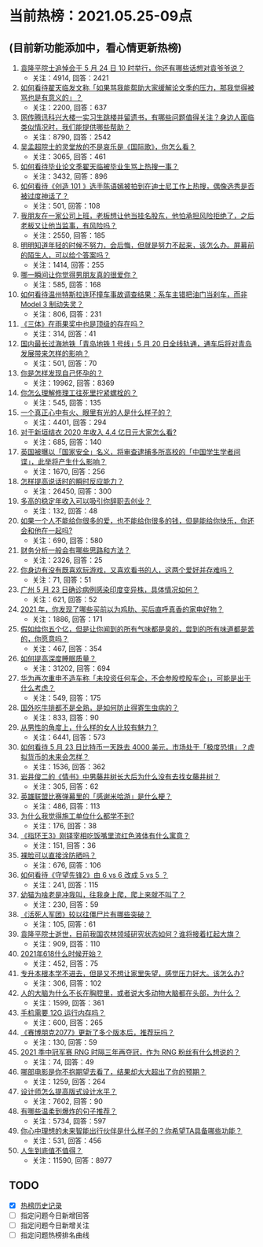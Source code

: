# 当前热榜：2021.05.25-09点
## (目前新功能添加中，看心情更新热榜)
1. [袁隆平院士追悼会于 5 月 24 日 10 时举行，你还有哪些话想对袁爷爷说？](https://www.zhihu.com/question/461057842)
    * 关注：4914, 回答：2421
2. [如何看待翟天临发文称「如果骂我能帮助大家缓解论文季的压力，那我觉得被骂也是有意义的」？](https://www.zhihu.com/question/461072666)
    * 关注：2200, 回答：637
3. [网传腾讯科兴大楼一实习生跳楼并留遗书，有哪些问题值得关注？身边人面临类似情况时，我们能提供哪些帮助？](https://www.zhihu.com/question/460897836)
    * 关注：8790, 回答：2542
4. [吴孟超院士的灵堂放的不是哀乐是《国际歌》，你怎么看？](https://www.zhihu.com/question/461144113)
    * 关注：3065, 回答：461
5. [如何看待毕业论文季翟天临被毕业生骂上热搜一事？](https://www.zhihu.com/question/326331691)
    * 关注：3432, 回答：896
6. [如何看待《创造 101 》选手陈语嫣被拍到在迪士尼工作上热搜，偶像选秀是否被过度神话了？](https://www.zhihu.com/question/461102674)
    * 关注：501, 回答：108
7. [我朋友在一家公司上班，老板想让他当挂名股东，他怕承担风险拒绝了，之后老板又让他当监事，有风险吗？](https://www.zhihu.com/question/362109964)
    * 关注：2550, 回答：185
8. [明明知道年轻的时候不努力，会后悔，但就是努力不起来，该怎么办。屏幕前的陌生人，可以给个答案吗？](https://www.zhihu.com/question/460760077)
    * 关注：1414, 回答：255
9. [哪一瞬间让你觉得男朋友真的很爱你？](https://www.zhihu.com/question/356450688)
    * 关注：585, 回答：168
10. [如何看待温州特斯拉连环撞车事故调查结果：系车主错把油门当刹车，而非 Model 3 制动失灵？](https://www.zhihu.com/question/460994177)
    * 关注：806, 回答：231
11. [《三体》在雨果奖中也是顶级的存在吗？](https://www.zhihu.com/question/375868993)
    * 关注：314, 回答：41
12. [国内最长过海地铁「青岛地铁 1 号线」5 月 20 日全线轨通，通车后将对青岛发展带来怎样的影响？](https://www.zhihu.com/question/460610229)
    * 关注：501, 回答：70
13. [你是怎样发现自己怀孕的？](https://www.zhihu.com/question/46896932)
    * 关注：19962, 回答：8369
14. [你怎么理解修理工往死里拧紧螺栓的？](https://www.zhihu.com/question/330337597)
    * 关注：545, 回答：135
15. [一个真正心中有火、眼里有光的人是什么样子的？](https://www.zhihu.com/question/424454066)
    * 关注：4401, 回答：294
16. [对于新垣结衣 2020 年收入 4.4 亿日元大家怎么看?](https://www.zhihu.com/question/460388125)
    * 关注：685, 回答：140
17. [英国被曝以「国家安全」名义，将审查逮捕多所高校的「中国学生学者间谍」，此举将产生什么影响？](https://www.zhihu.com/question/461115877)
    * 关注：1670, 回答：256
18. [怎样提高说话时的瞬时反应能力？](https://www.zhihu.com/question/20733826)
    * 关注：26450, 回答：300
19. [多高的稳定年收入可以吸引你辞职去创业？](https://www.zhihu.com/question/461040377)
    * 关注：132, 回答：48
20. [如果一个人不能给你很多的爱，也不能给你很多的钱，但是能给你快乐，你还会和他在一起吗?](https://www.zhihu.com/question/458007669)
    * 关注：690, 回答：580
21. [财务分析一般会有哪些思路和方法？](https://www.zhihu.com/question/63344625)
    * 关注：2326, 回答：25
22. [你身边有没有既喜欢玩游戏，又喜欢看书的人，这两个爱好并存难吗？](https://www.zhihu.com/question/309041066)
    * 关注：71, 回答：51
23. [广州 5 月 23 日确诊病例感染印度变异株，具体情况如何？](https://www.zhihu.com/question/461097419)
    * 关注：621, 回答：52
24. [2021 年，你发现了哪些买前以为鸡肋、买后直呼真香的家电好物？](https://www.zhihu.com/question/439261537)
    * 关注：1886, 回答：171
25. [假如给你五个亿，但是让你闻到的所有气味都是臭的，尝到的所有味道都是苦的，你愿意吗？](https://www.zhihu.com/question/455732442)
    * 关注：467, 回答：354
26. [如何提高深度睡眠质量？](https://www.zhihu.com/question/21367788)
    * 关注：31202, 回答：694
27. [华为再次重申不造车称「未投资任何车企，不会参股控股车企」，可能是出于什么考虑？](https://www.zhihu.com/question/461125573)
    * 关注：549, 回答：175
28. [国外吃牛排都不是全熟，是如何防止得寄生虫病的？](https://www.zhihu.com/question/31209119)
    * 关注：833, 回答：90
29. [从男性的角度上，什么样的女人比较有魅力？](https://www.zhihu.com/question/26121881)
    * 关注：6441, 回答：573
30. [如何看待 5 月 23 日比特币一天跌去 4000 美元，市场处于「极度恐惧」？虚拟货币的未来会怎样？](https://www.zhihu.com/question/461095932)
    * 关注：1536, 回答：362
31. [岩井俊二的《情书》中男藤井树长大后为什么没有去找女藤井树？](https://www.zhihu.com/question/299839767)
    * 关注：305, 回答：62
32. [英雄联盟比赛弹幕里的「感谢米哈游」是什么梗？](https://www.zhihu.com/question/459465233)
    * 关注：486, 回答：113
33. [为什么我觉得施工单位什么都学不到?](https://www.zhihu.com/question/403999549)
    * 关注：176, 回答：38
34. [《指环王3》刚铎宰相吃饭嘴里流红色液体有什么寓意？](https://www.zhihu.com/question/353633870)
    * 关注：151, 回答：36
35. [裸脸可以直接涂防晒吗？](https://www.zhihu.com/question/310586987)
    * 关注：676, 回答：106
36. [如何看待《守望先锋2》由 6 vs 6 改成 5 vs 5 ？](https://www.zhihu.com/question/460587592)
    * 关注：241, 回答：115
37. [幼猫为啥老是冲我叫，往我身上爬，爬上来就不叫了？](https://www.zhihu.com/question/460081963)
    * 关注：230, 回答：59
38. [《活死人军团》较以往僵尸片有哪些突破？](https://www.zhihu.com/question/460636816)
    * 关注：105, 回答：61
39. [袁隆平院士逝世，目前我国农林领域研究状态如何？谁将接着扛起大旗？](https://www.zhihu.com/question/460815298)
    * 关注：909, 回答：110
40. [2021年618什么时候开始？](https://www.zhihu.com/question/459767961)
    * 关注：452, 回答：75
41. [专升本根本学不进去，但是又不想让家里失望，感觉压力好大。该怎么办?](https://www.zhihu.com/question/452800161)
    * 关注：306, 回答：102
42. [人的大脑为什么不长在胸腔里，或者说大多动物大脑都在头部，为什么？](https://www.zhihu.com/question/431761419)
    * 关注：1599, 回答：361
43. [手机需要 12G 运行内存吗？](https://www.zhihu.com/question/375186677)
    * 关注：600, 回答：265
44. [《赛博朋克2077》更新了多个版本后，推荐玩吗？](https://www.zhihu.com/question/459261164)
    * 关注：130, 回答：59
45. [2021 季中冠军赛 RNG 时隔三年再夺冠，作为 RNG 粉丝有什么想说的？](https://www.zhihu.com/question/461077796)
    * 关注：74, 回答：49
46. [哪部电影是你不抱期望去看了，结果却大大超出了你的预期？](https://www.zhihu.com/question/459734628)
    * 关注：1259, 回答：264
47. [设计师怎么提高版式设计水平？](https://www.zhihu.com/question/32096068)
    * 关注：7602, 回答：90
48. [有哪些温柔到爆炸的句子推荐？](https://www.zhihu.com/question/370767168)
    * 关注：5734, 回答：597
49. [你心中理想的未来智能出行伙伴是什么样子的？你希望TA具备哪些功能？](https://www.zhihu.com/question/460617181)
    * 关注：531, 回答：456
50. [人生到底值不值得？](https://www.zhihu.com/question/307311764)
    * 关注：11590, 回答：8977
## TODO
* [x] [热榜历史记录](hot_history/AllHot.md)
* [ ] 指定问题今日新增回答
* [ ] 指定问题今日新增关注
* [ ] 指定问题热榜排名曲线
